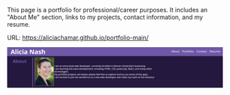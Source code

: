 This page is a portfolio for professional/career purposes. It includes an "About Me" section, links to my projects, contact information, and my resume. 

URL: https://aliciachamar.github.io/portfolio-main/

![GitHub Logo](/assets/images/screenshot.png)